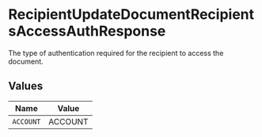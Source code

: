 # RecipientUpdateDocumentRecipientsAccessAuthResponse

The type of authentication required for the recipient to access the document.


## Values

| Name      | Value     |
| --------- | --------- |
| `ACCOUNT` | ACCOUNT   |
